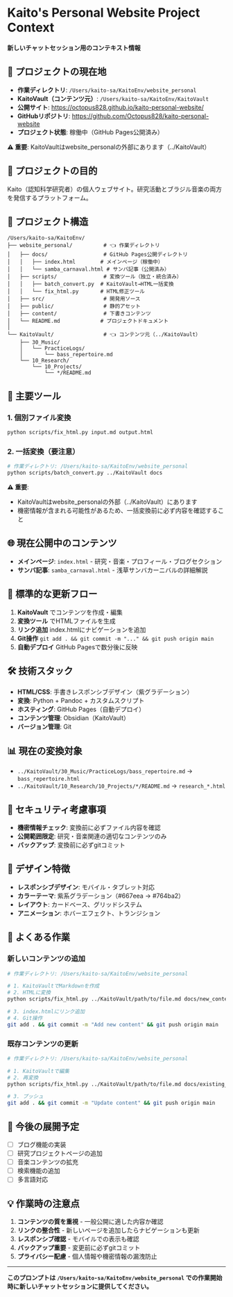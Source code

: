 # Kaito's Personal Website Project Context

**新しいチャットセッション用のコンテキスト情報**

## 📍 プロジェクトの現在地

- **作業ディレクトリ**: `/Users/kaito-sa/KaitoEnv/website_personal`
- **KaitoVault（コンテンツ元）**: `/Users/kaito-sa/KaitoEnv/KaitoVault`
- **公開サイト**: https://octopus828.github.io/kaito-personal-website/
- **GitHubリポジトリ**: https://github.com/Octopus828/kaito-personal-website
- **プロジェクト状態**: 稼働中（GitHub Pages公開済み）

**⚠️ 重要**: KaitoVaultはwebsite_personalの外部にあります（../KaitoVault）

## 🎯 プロジェクトの目的

Kaito（認知科学研究者）の個人ウェブサイト。研究活動とブラジル音楽の両方を発信するプラットフォーム。

## 📁 プロジェクト構造

```
/Users/kaito-sa/KaitoEnv/
├── website_personal/          # 👈 作業ディレクトリ
│   ├── docs/                  # GitHub Pages公開ディレクトリ
│   │   ├── index.html        # メインページ（稼働中）
│   │   └── samba_carnaval.html # サンバ記事（公開済み）
│   ├── scripts/               # 変換ツール（独立・統合済み）
│   │   ├── batch_convert.py  # KaitoVault→HTML一括変換
│   │   └── fix_html.py       # HTML修正ツール
│   ├── src/                   # 開発用ソース
│   ├── public/                # 静的アセット
│   ├── content/               # 下書きコンテンツ
│   └── README.md             # プロジェクトドキュメント
│
└── KaitoVault/                # 👈 コンテンツ元（../KaitoVault）
    ├── 30_Music/
    │   └── PracticeLogs/
    │       └── bass_repertoire.md
    └── 10_Research/
        └── 10_Projects/
            └── */README.md
```

## 🔧 主要ツール

### 1. 個別ファイル変換
```bash
python scripts/fix_html.py input.md output.html
```

### 2. 一括変換（要注意）
```bash
# 作業ディレクトリ: /Users/kaito-sa/KaitoEnv/website_personal
python scripts/batch_convert.py ../KaitoVault docs
```

**⚠️ 重要**: 
- KaitoVaultはwebsite_personalの外部（../KaitoVault）にあります
- 機密情報が含まれる可能性があるため、一括変換前に必ず内容を確認すること

## 🌐 現在公開中のコンテンツ

- **メインページ**: `index.html` - 研究・音楽・プロフィール・ブログセクション
- **サンバ記事**: `samba_carnaval.html` - 浅草サンバカーニバルの詳細解説

## 🔄 標準的な更新フロー

1. **KaitoVault** でコンテンツを作成・編集
2. **変換ツール** でHTMLファイルを生成
3. **リンク追加** index.htmlにナビゲーションを追加
4. **Git操作** `git add . && git commit -m "..." && git push origin main`
5. **自動デプロイ** GitHub Pagesで数分後に反映

## 🛠️ 技術スタック

- **HTML/CSS**: 手書きレスポンシブデザイン（紫グラデーション）
- **変換**: Python + Pandoc + カスタムスクリプト
- **ホスティング**: GitHub Pages（自動デプロイ）
- **コンテンツ管理**: Obsidian（KaitoVault）
- **バージョン管理**: Git

## 📊 現在の変換対象

- `../KaitoVault/30_Music/PracticeLogs/bass_repertoire.md` → `bass_repertoire.html`
- `../KaitoVault/10_Research/10_Projects/*/README.md` → `research_*.html`

## 🔐 セキュリティ考慮事項

- **機密情報チェック**: 変換前に必ずファイル内容を確認
- **公開範囲限定**: 研究・音楽関連の適切なコンテンツのみ
- **バックアップ**: 変換前に必ずgitコミット

## 🎨 デザイン特徴

- **レスポンシブデザイン**: モバイル・タブレット対応
- **カラーテーマ**: 紫系グラデーション（#667eea → #764ba2）
- **レイアウト**: カードベース、グリッドシステム
- **アニメーション**: ホバーエフェクト、トランジション

## 🚀 よくある作業

### 新しいコンテンツの追加
```bash
# 作業ディレクトリ: /Users/kaito-sa/KaitoEnv/website_personal

# 1. KaitoVaultでMarkdownを作成
# 2. HTMLに変換
python scripts/fix_html.py ../KaitoVault/path/to/file.md docs/new_content.html

# 3. index.htmlにリンク追加
# 4. Git操作
git add . && git commit -m "Add new content" && git push origin main
```

### 既存コンテンツの更新
```bash
# 作業ディレクトリ: /Users/kaito-sa/KaitoEnv/website_personal

# 1. KaitoVaultで編集
# 2. 再変換
python scripts/fix_html.py ../KaitoVault/path/to/file.md docs/existing_content.html

# 3. プッシュ
git add . && git commit -m "Update content" && git push origin main
```

## 🎯 今後の展開予定

- [ ] ブログ機能の実装
- [ ] 研究プロジェクトページの追加
- [ ] 音楽コンテンツの拡充
- [ ] 検索機能の追加
- [ ] 多言語対応

## 💡 作業時の注意点

1. **コンテンツの質を重視** - 一般公開に適した内容か確認
2. **リンクの整合性** - 新しいページを追加したらナビゲーションも更新
3. **レスポンシブ確認** - モバイルでの表示も確認
4. **バックアップ重要** - 変更前に必ずgitコミット
5. **プライバシー配慮** - 個人情報や機密情報の漏洩防止

---

**このプロンプトは `/Users/kaito-sa/KaitoEnv/website_personal` での作業開始時に新しいチャットセッションに提供してください。** 